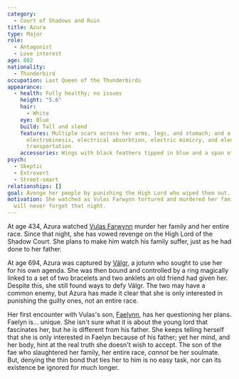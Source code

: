 ```yaml
---
category:
  - Court of Shadows and Ruin
title: Azura
type: Major
role:
  - Antagonist
  - Love interest
age: 802
nationality:
  - Thunderbird
occupation: Last Queen of the Thunderbirds
appearance:
  - health: Fully healthy; no issues
    height: "5.6"
    hair:
      - White
    eye: Blue
    build: Tall and slend
    features: Multiple scars across her arms, legs, and stomach; and a master of
      electrokinesis, electrical absorbtion, electric mimicry, and electrical
      transportation
    accessories: Wings with black feathers tipped in blue and a span of 8 feet
psych:
  - Skeptic
  - Extrovert
  - Street-smart
relationships: []
goal: Avenge her people by punishing the High Lord who wiped them out.
motivation: She watched as Vulas Farwynn tortured and murdered her family. She
  will never forget that night.
---
```

At age 434, Azura watched [Vulas Farwynn](../vulas-farwynn) murder her family and her entire race. Since that night, she has vowed revenge on the High Lord of the Shadow Court. She plans to make him watch his family suffer, just as he had done to her father.

At age 694, Azura was captured by [Válgr](../valgr), a jotunn who sought to use her for his own agenda. She was then bound and controlled by a ring magically linked to a set of two bracelets and two anklets an old friend had given her. Despite this, she still found ways to defy Válgr. The two may have a common enemy, but Azura has made it clear that she is only interested in punishing the guilty ones, not an entire race.

Her first encounter with Vulas's son, [Faelynn](../faelyn-farwynn), has her questioning her plans. Faelyn is... unique. She isn't sure what it is about the young lord that fascinates her, but he is different from his father. She keeps telling herself that she is only interested in Faelyn because of his father; yet her mind, and her body, hint at the real truth she doesn't wish to accept. The son of the fae who slaughtered her family, her entire race, *cannot* be her soulmate. But, denying the thin bond that ties her to him is no easy task, nor can its existence be ignored for much longer.